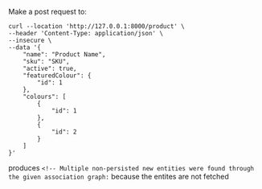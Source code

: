 Make a post request to:

```
curl --location 'http://127.0.0.1:8000/product' \
--header 'Content-Type: application/json' \
--insecure \
--data '{
    "name": "Product Name",
    "sku": "SKU",
    "active": true,
    "featuredColour": {
        "id": 1
    },
    "colours": [
        {
            "id": 1
        },
        {
            "id": 2
        }
    ]
}'
```

produces `<!-- Multiple non-persisted new entities were found through the given association graph:`
because the entites are not fetched
